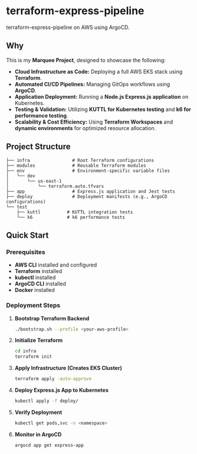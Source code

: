 # terraform-express-pipeline
terraform-express-pipeline on AWS using ArgoCD.

## Why
This is my **Marquee Project**, designed to showcase the following:
- **Cloud Infrastructure as Code:** Deploying a full AWS EKS stack using **Terraform**.
- **Automated CI/CD Pipelines:** Managing GitOps workflows using **ArgoCD**.
- **Application Deployment:** Running a **Node.js Express.js application** on Kubernetes.
- **Testing & Validation:** Utilizing **KUTTL for Kubernetes testing** and **k6 for performance testing**.
- **Scalability & Cost Efficiency:** Using **Terraform Workspaces** and **dynamic environments** for optimized resource allocation.

## Project Structure
```
├── infra                # Root Terraform configurations
├── modules              # Reusable Terraform modules
├── env                  # Environment-specific variable files 
│   └── dev
│       └── us-east-1
│           └── terraform.auto.tfvars
├── app                  # Express.js application and Jest tests
├── deploy               # Deployment manifests (e.g., ArgoCD configurations)
└── test
    ├── kuttl          # KUTTL integration tests
    └── k6             # k6 performance tests
```
## Quick Start

### Prerequisites
- **AWS CLI** installed and configured
- **Terraform** installed
- **kubectl** installed
- **ArgoCD CLI** installed
- **Docker** installed

### Deployment Steps
1. **Bootstrap Terraform Backend**
    ```bash
    ./bootstrap.sh --profile <your-aws-profile>
    ```
2. **Initialize Terraform**
    ```bash
    cd infra
    terraform init
    ```
3. **Apply Infrastructure (Creates EKS Cluster)**
    ```bash
    terraform apply -auto-approve
    ```
4. **Deploy Express.js App to Kubernetes**
    ```bash
    kubectl apply -f deploy/
    ```
5. **Verify Deployment**
    ```bash
    kubectl get pods,svc -n <namespace>
    ```
6. **Monitor in ArgoCD**
    ```bash
    argocd app get express-app
    ```
